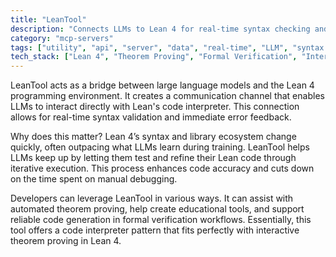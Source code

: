 ```yaml
---
title: "LeanTool"
description: "Connects LLMs to Lean 4 for real-time syntax checking and error correction in theorem proving code."
category: "mcp-servers"
tags: ["utility", "api", "server", "data", "real-time", "LLM", "syntax validation", "error feedback", "theorem proving"]
tech_stack: ["Lean 4", "Theorem Proving", "Formal Verification", "Interactive Theorem Provers", "Large Language Models"]
---
```


LeanTool acts as a bridge between large language models and the Lean 4 programming environment. It creates a communication channel that enables LLMs to interact directly with Lean's code interpreter. This connection allows for real-time syntax validation and immediate error feedback.

Why does this matter? Lean 4’s syntax and library ecosystem change quickly, often outpacing what LLMs learn during training. LeanTool helps LLMs keep up by letting them test and refine their Lean code through iterative execution. This process enhances code accuracy and cuts down on the time spent on manual debugging.

Developers can leverage LeanTool in various ways. It can assist with automated theorem proving, help create educational tools, and support reliable code generation in formal verification workflows. Essentially, this tool offers a code interpreter pattern that fits perfectly with interactive theorem proving in Lean 4.